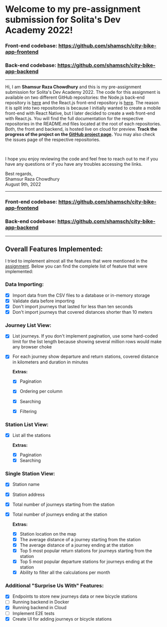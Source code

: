 # Welcome to my pre-assignment submission for Solita's Dev Academy 2022!

### Front-end codebase: https://github.com/shamsch/city-bike-app-frontend

### Back-end codebase: https://github.com/shamsch/city-bike-app-backend

<hr/>

Hi, I am **Shamsur Raza Chowdhury** and this is my pre-assignment submission for Solita's Dev Academy 2022. The code for this assignment is available on two different GitHub repositories:
the Node.js back-end repository is [here](https://github.com/shamsch/city-bike-app-backend) and the React.js front-end repository is [here](https://github.com/shamsch/city-bike-app-frontend). The reason it is split into two repositories is because I initially wanted to create a mobile front-end with React Native, but I later decided to create a web front-end with React.js. You will find the full documentation for the respective repositories in the README.md files located at the root of each repositories. Both, the front and backend, is hosted live on cloud for preview. **Track the progress of the project on the [GitHub project page](https://github.com/users/shamsch/projects/2).** You may also check the issues page of the respective repositories.

<br/>

I hope you enjoy reviewing the code and feel free to reach out to me if you have any questions or if you have any troubles accessing the links.

Best regards, <br/>
Shamsur Raza Chowdhury <br/>
August 9th, 2022

<hr/>

### Front-end codebase: https://github.com/shamsch/city-bike-app-frontend

### Back-end codebase: https://github.com/shamsch/city-bike-app-backend

<hr/>

## Overall Features Implemented:

I tried to implement almost all the features that were mentioned in the [assignment](https://github.com/solita/dev-academy-2022-fall-exercise). Below you can find the complete list of feature that were implemented:

### Data Importing:

- [x] Import data from the CSV files to a database or in-memory storage
- [x] Validate data before importing
- [x] Don't import journeys that lasted for less than ten seconds
- [x] Don't import journeys that covered distances shorter than 10 meters

### Journey List View:

- [x] List journeys. If you don't implement pagination, use some hard-coded limit for the list length because showing several million rows would make any browser choke

- [x] For each journey show departure and return stations, covered distance in kilometers and duration in minutes

  **Extras:**

  - [x] Pagination

  - [x] Ordering per column

  - [x] Searching

  - [x] Filtering

### Station List View:

- [x] List all the stations

  **Extras:**

  - [x] Pagination
  - [x] Searching

### Single Station View:

- [x] Station name
- [x] Station address
- [x] Total number of journeys starting from the station
- [x] Total number of journeys ending at the station

  **Extras:**

  - [x] Station location on the map
  - [x] The average distance of a journey starting from the station
  - [x] The average distance of a journey ending at the station
  - [x] Top 5 most popular return stations for journeys starting from the station
  - [x] Top 5 most popular departure stations for journeys ending at the station
  - [x] Ability to filter all the calculations per month

### Additional "Surprise Us With" Features:

- [x] Endpoints to store new journeys data or new bicycle stations
- [ ] Running backend in Docker
- [x] Running backend in Cloud
- [ ] Implement E2E tests
- [x] Create UI for adding journeys or bicycle stations
